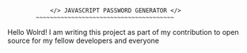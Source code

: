                 </> JAVASCRIPT PASSWORD GENERATOR </>
            ~~~~~~~~~~~~~~~~~~~~~~~~~~~~~~~~~~~~~~~

Hello Wolrd!
I am writing this project as part of my contribution to open source for my fellow
developers and everyone